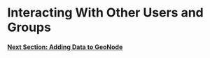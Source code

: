 # Interacting With Other Users and Groups

#### [Next Section: Adding Data to GeoNode](ADDING_DATA_TO_GEONODE.md)
